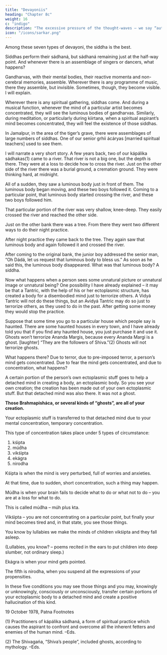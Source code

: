```yaml
---
title: "Devayoniis"
heading: "Chapter 8c"
weight: 16
c: "indigo"
description: "The excessive pressure of the thought-waves – we say “auto-suggestion” – makes the ocular vision negative"
icon: "/icons/sarkar.png"
---
```





Among these seven types of devayoni, the siddha is the best. 

Siddhas perform their sádhaná, but sádhaná remaining just at the half-way point. And whenever there is an assemblage of singers or dancers, what happens? 

Gandharvas, with their mental bodies, their reactive momenta and non-cerebral memories, assemble. Wherever there is any programme of music, there they assemble, but invisible. Sometimes, though, they become visible. I will explain.

Wherever there is any spiritual gathering, siddhas come. And during a musical function, whenever the mind of a particular artist becomes concentrated, they will see the luminous bodies of gandharvas. Similarly, during meditation, or particularly during kiirtana, when a spiritual aspirant’s mind becomes concentrated, they will feel the existence of those siddhas. 

In Jamalpur, in the area of the tiger’s grave, there were assemblages of large numbers of siddhas. One of our senior grhii ácáryas [married spiritual teachers] used to see them.



I will narrate a very short story. A few years back, two of our kápálika sádhakas(1) came to a river. That river is not a big one, but the depth is there. They were at a loss to decide how to cross the river. Just on the other side of the river there was a burial ground, a cremation ground. They were thinking hard, at midnight.

All of a sudden, they saw a luminous body just in front of them. The luminous body began moving, and these two boys followed it. Coming to a particular point, that luminous body started crossing the river, and these two boys followed him. 

That particular portion of the river was very shallow, knee-deep. They easily crossed the river and reached the other side.

Just on the other bank there was a tree. From there they went two different ways to do their night practice. 

After night practice they came back to the tree. They again saw that luminous body and again followed it and crossed the river.

After coming to the original bank, the junior boy addressed the senior man, “Oh Dádá, let us request that luminous body to bless us.” As soon as he said this, the luminous body disappeared. What was that luminous body? A siddha.

Now what happens when a person sees some unnatural picture or unnatural image or unnatural being? One possibility I have already explained – it may be that a Tantric, with the help of his or her ectoplasmic structure, has created a body for a disembodied mind just to terrorize others. A Vidyá Tantric will not do these things, but an Avidyá Tantric may do so just to terrorize others, as they used to do in the past. After getting some money they would stop the practice.

Suppose that some time you go to a particular house which people say is haunted. There are some haunted houses in every town, and I have already told you that if you find any haunted house, you just purchase it and use it. Ghosts won’t terrorize Ananda Margis, because every Ananda Margi is a ghost. [laughter] “They are the followers of Shiva.”(2) Ghosts will not terrorize ghosts.

What happens there? Due to terror, due to pre-imposed terror, a person’s mind gets concentrated. Due to fear the mind gets concentrated, and due to concentration, what happens?

A certain portion of the person’s own ectoplasmic stuff goes to help a detached mind in creating a body, an ectoplasmic body. So you see your own creation; the creation has been made out of your own ectoplasmic stuff. But that detached mind was also there. It was not a ghost. 

**Those Brahmapisháca, or several kinds of “ghosts”, are all of your creation.** 

Your ectoplasmic stuff is transferred to that detached mind due to your mental concentration, temporary concentration.

This type of concentration takes place under 5 types of circumstance:

1. kśipta
2. múd́ha
3. vikśipta
4. ekágra
5. nirodha

Kśipta is when the mind is very perturbed, full of worries and anxieties.

At that time, due to sudden, short concentration, such a thing may happen. 

Múd́ha is when your brain fails to decide what to do or what not to do – you are at a loss for what to do.

This is called múd́ha – múh plus kta. 

Vikśipta – you are not concentrating on a particular point, but finally your mind becomes tired and, in that state, you see those things.

You know by lullabies we make the minds of children vikśipta and they fall asleep. 

(Lullabies, you know? – poems recited in the ears to put children into deep slumber, not ordinary sleep.) 

Ekágra is when your mind gets pointed.

The fifth is nirodha, when you suspend all the expressions of your propensities. 

In these five conditions you may see those things and you may, knowingly or unknowingly, consciously or unconsciously, transfer certain portions of your ectoplasmic body to a detached mind and create a positive hallucination of this kind.


19 October 1978, Patna
Footnotes

(1) Practitioners of kápálika sádhaná, a form of spiritual practice which causes the aspirant to confront and overcome all the inherent fetters and enemies of the human mind. –Eds.

(2) The Shivagańa, “Shiva’s people”, included ghosts, according to mythology. –Eds.
